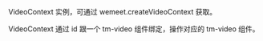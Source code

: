 VideoContext 实例，可通过 wemeet.createVideoContext 获取。

VideoContext 通过 id 跟一个 tm-video 组件绑定，操作对应的 tm-video 组件。
